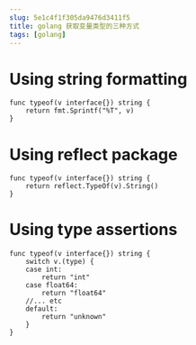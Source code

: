 ```yaml
---
slug: 5e1c4f1f305da9476d3411f5
title: golang 获取变量类型的三种方式
tags: [golang]
---
```


# Using string formatting

```
func typeof(v interface{}) string {
    return fmt.Sprintf("%T", v)
}
```

# Using reflect package
```
func typeof(v interface{}) string {
    return reflect.TypeOf(v).String()
}
```

# Using type assertions
```
func typeof(v interface{}) string {
    switch v.(type) {
    case int:
        return "int"
    case float64:
        return "float64"
    //... etc
    default:
        return "unknown"
    }
}
```
